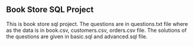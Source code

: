 ## Book Store SQL Project
This is book store sql project. The questions are in questions.txt file where as the data is in book.csv, customers.csv, orders.csv file. The solutions of the questions are given in basic.sql and advanced.sql file.
